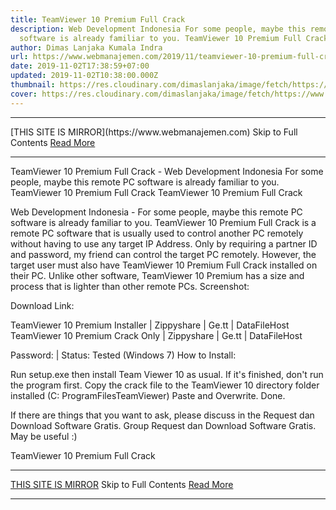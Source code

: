```yaml
---
title: TeamViewer 10 Premium Full Crack
description: Web Development Indonesia For some people, maybe this remote PC
  software is already familiar to you. TeamViewer 10 Premium Full Crack
author: Dimas Lanjaka Kumala Indra
url: https://www.webmanajemen.com/2019/11/teamviewer-10-premium-full-crack.html
date: 2019-11-02T17:38:59+07:00
updated: 2019-11-02T10:38:00.000Z
thumbnail: https://res.cloudinary.com/dimaslanjaka/image/fetch/https://www.bagas31.com/wp-content/uploads/2015/02/Untitled-2.jpg
cover: https://res.cloudinary.com/dimaslanjaka/image/fetch/https://www.bagas31.com/wp-content/uploads/2015/02/Untitled-2.jpg
---
```


<hr/> [THIS SITE IS MIRROR](https://www.webmanajemen.com) Skip to Full Contents <a href="https://www.webmanajemen.com/2019/11/teamviewer-10-premium-full-crack.html" rel="follow" class="button" id="read-more">Read More</a> <hr/> TeamViewer 10 Premium Full Crack - Web Development Indonesia For some people, maybe this remote PC software is already familiar to you. TeamViewer 10 Premium Full Crack TeamViewer 10 Premium Full Crack




   Web Development Indonesia - For some people, maybe this remote PC software is already familiar to you.  TeamViewer 10 Premium Full Crack is a remote PC software that is usually used to control another PC remotely without having to use any target IP Address.  Only by requiring a partner ID and password, my friend can control the target PC remotely.  However, the target user must also have TeamViewer 10 Premium Full Crack installed on their PC.  Unlike other software, TeamViewer 10 Premium has a size and process that is lighter than other remote PCs. 
  Screenshot: 
  
  Download Link: 

  TeamViewer 10 Premium Installer |  Zippyshare |  Ge.tt | DataFileHost 
  TeamViewer 10 Premium Crack Only |  Zippyshare |  Ge.tt | DataFileHost 

  Password:   |  Status: Tested (Windows 7) 
  How to Install: 

  Run setup.exe then install Team Viewer 10 as usual. 
  If it's finished, don't run the program first. 
  Copy the crack file to the TeamViewer 10 directory folder installed (C: ProgramFilesTeamViewer) 
  Paste and Overwrite. 
  Done. 

  If there are things that you want to ask, please discuss in the Request dan Download Software Gratis. Group Request dan Download Software Gratis. 
  May be useful :) 

  TeamViewer 10 Premium Full Crack <hr/> [THIS SITE IS MIRROR](https://www.webmanajemen.com) Skip to Full Contents <a href="https://www.webmanajemen.com/2019/11/teamviewer-10-premium-full-crack.html" rel="follow" class="button" id="read-more">Read More</a> <hr/>